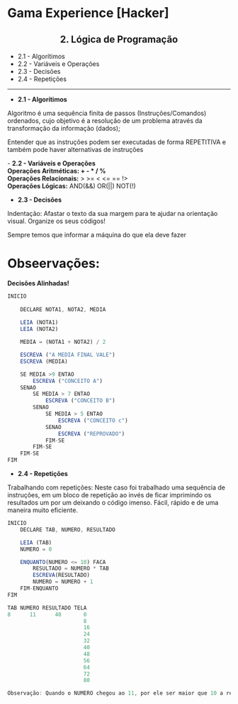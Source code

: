 # Gama Experience [Hacker]

<h2 align="center">2. Lógica de Programação</h2>

- 2.1 - Algorítimos
- 2.2 - Variáveis e Operações
- 2.3 - Decisões
- 2.4 - Repetições
<hr>

- <b>2.1 - Algorítimos</b>
<p>Algoritmo é uma sequência finita de passos (Instruções/Comandos) ordenados, cujo objetivo é a resolução de um problema através da transformação da informação (dados);</p>
<p>Entender que as instruções podem ser executadas de forma REPETITIVA e também pode haver alternativas de instruções</p>
- <b>2.2 - Variáveis e Operações</b><br>
<b>Operações Aritméticas: + - * / %</b><br>
<b>Operações Relacionais:</b> > >= < <= == !><br>
<b>Operações Lógicas:</b> AND(&&) OR(||) NOT(!) <br>

- <b>2.3 - Decisões</b><br>
<p>Indentação: Afastar o texto da sua margem para te ajudar na orientação visual. Organize os seus códigos!</p>
<p>Sempre temos que informar a máquina do que ela deve fazer<p>

<h1>Obseervações:</h1> 
<b>Decisões Alinhadas!</b>

```javascript
INICIO
    
    DECLARE NOTA1, NOTA2, MEDIA
    
    LEIA (NOTA1)
    LEIA (NOTA2)

    MEDIA = (NOTA1 + NOTA2) / 2

    ESCREVA ("A MEDIA FINAL VALE")
    ESCREVA (MEDIA)

    SE MEDIA >9 ENTAO
        ESCREVA ("CONCEITO A")
    SENAO
        SE MEDIA > 7 ENTAO
            ESCREVA ("CONCEITO B")
        SENAO
            SE MEDIA > 5 ENTAO 
                ESCREVA ("CONCEITO c")
            SENAO
                ESCREVA ("REPROVADO")
            FIM-SE    
        FIM-SE
    FIM-SE    
FIM
```

- <b>2.4 - Repetições</b>
<p>Trabalhando com repetições: Neste caso foi trabalhado uma sequência de instruções, em um bloco de repetição ao invés de ficar imprimindo os resultados um por um deixando o código imenso. Fácil, rápido e de uma maneira muito eficiente.</p>

```javascript
INICIO
    DECLARE TAB, NUMERO, RESULTADO

    LEIA (TAB)
    NUMERO = 0

    ENQUANTO(NUMERO <= 10) FACA
        RESULTADO = NUMERO * TAB
        ESCREVA(RESULTADO)
        NUMERO = NUMERO + 1
    FIM-ENQUANTO
FIM

TAB NUMERO RESULTADO TELA
8      11      40       0
                        8
                        16
                        24
                        32
                        40
                        48
                        56
                        64
                        72
                        80

Observação: Quando o NUMERO chegou ao 11, por ele ser maior que 10 a repetição parou.
```